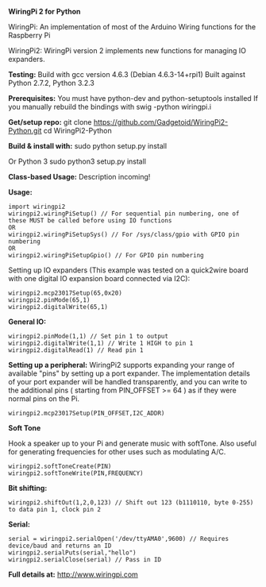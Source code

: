 **WiringPi 2 for Python**

WiringPi: An implementation of most of the Arduino Wiring
	functions for the Raspberry Pi

WiringPi2: WiringPi version 2 implements new functions for managing IO expanders.

**Testing:**
Build with gcc version 4.6.3 (Debian 4.6.3-14+rpi1)
Built against Python 2.7.2, Python 3.2.3

**Prerequisites:**
You must have python-dev and python-setuptools installed
If you manually rebuild the bindings with swig -python wiringpi.i

**Get/setup repo:**
git clone https://github.com/Gadgetoid/WiringPi2-Python.git
cd WiringPi2-Python

**Build & install with:**
sudo python setup.py install

Or Python 3
sudo python3 setup.py install

**Class-based Usage:**
Description incoming!

**Usage:**

	import wiringpi2
	wiringpi2.wiringPiSetup() // For sequential pin numbering, one of these MUST be called before using IO functions
	OR
	wiringpi2.wiringPiSetupSys() // For /sys/class/gpio with GPIO pin numbering
	OR
	wiringpi2.wiringPiSetupGpio() // For GPIO pin numbering

Setting up IO expanders (This example was tested on a quick2wire board with one digital IO expansion board connected via I2C):

	wiringpi2.mcp23017Setup(65,0x20)
	wiringpi2.pinMode(65,1)
	wiringpi2.digitalWrite(65,1)

**General IO:**

	wiringpi2.pinMode(1,1) // Set pin 1 to output
	wiringpi2.digitalWrite(1,1) // Write 1 HIGH to pin 1
	wiringpi2.digitalRead(1) // Read pin 1

**Setting up a peripheral:**
WiringPi2 supports expanding your range of available "pins" by setting up a port expander. The implementation details of
your port expander will be handled transparently, and you can write to the additional pins ( starting from PIN_OFFSET >= 64 )
as if they were normal pins on the Pi.

	wiringpi2.mcp23017Setup(PIN_OFFSET,I2C_ADDR)

**Soft Tone**

Hook a speaker up to your Pi and generate music with softTone. Also useful for generating frequencies for other uses such as modulating A/C.

	wiringpi2.softToneCreate(PIN)
	wiringpi2.softToneWrite(PIN,FREQUENCY)

**Bit shifting:**

	wiringpi2.shiftOut(1,2,0,123) // Shift out 123 (b1110110, byte 0-255) to data pin 1, clock pin 2

**Serial:**

	serial = wiringpi2.serialOpen('/dev/ttyAMA0',9600) // Requires device/baud and returns an ID
	wiringpi2.serialPuts(serial,"hello")
	wiringpi2.serialClose(serial) // Pass in ID

**Full details at:**
http://www.wiringpi.com
